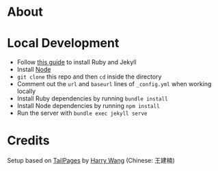# About

# Local Development

* Follow [this guide](https://jekyllrb.com/docs/installation/) to install Ruby and Jekyll
* Install [Node](https://nodejs.org/en)
* `git clone` this repo and then `cd` inside the directory
* Comment out the `url` and `baseurl` lines of `_config.yml` when working locally
* Install Ruby dependencies by running `bundle install`
* Install Node dependencies by running `npm install`
* Run the server with `bundle exec jekyll serve`

# Credits

Setup based on [TailPages](https://github.com/harrywang/tailpages) by [Harry Wang](https://harrywang.me/) (Chinese: 王建楠)